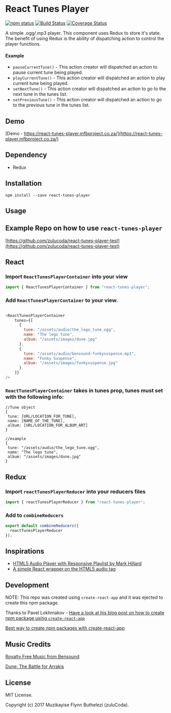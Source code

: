 
# React Tunes Player
[![npm status](https://img.shields.io/npm/v/react-tunes-player.svg)](https://www.npmjs.com/package/react-tunes-player) 
[![Build Status](https://travis-ci.org/zulucoda/react-tunes-player.svg?branch=master)](https://travis-ci.org/zulucoda/react-tunes-player) 
[![Coverage Status](https://coveralls.io/repos/github/zulucoda/react-tunes-player/badge.svg?branch=master)](https://coveralls.io/github/zulucoda/react-tunes-player?branch=master)


A simple .ogg/.mp3 player. This component uses Redux to store it's state. 
The benefit of using Redux is the ability of dispatching action to control the player functions.

#### Example
- `pauseCurrentTune()` - This action creator will dispatched an action to pause current tune being played.
- `playCurrentTune()` - This action creator will dispatched an action to play current tune being played.
- `setNextTune()` - This action creator will dispatched an action to go to the next tune in the tunes list.
- `setPreviousTune()` - This action creator will dispatched an action to go to the previous tune in the tunes list.

## Demo
[Demo - https://react-tunes-player.mfbproject.co.za/](https://react-tunes-player.mfbproject.co.za/)

## Dependency
- Redux

## Installation

````
npm install --save react-tunes-player
````

## Usage

## Example Repo on how to use `react-tunes-player`
[https://github.com/zulucoda/react-tunes-player-test](https://github.com/zulucoda/react-tunes-player-test)

## React

### Import `ReactTunesPlayerContainer` into your view

````javascript
import { ReactTunesPlayerContainer } from "react-tunes-player";
````

### Add `ReactTunesPlayerContainer` to your view.

````javascript

<ReactTunesPlayerContainer
    tunes={[
      {
        tune: "/assets/audio/the_lego_tune.ogg",
        name: "The lego tune",
        album: "/assets/images/dune.jpg"
      },
      {
        tune: "/assets/audio/bensound-funkysuspense.mp3",
        name: "Funky Suspense",
        album: "/assets/images/funkysuspense.jpg"
      }
    ]}
/>
````

### `ReactTunesPlayerContainer` takes in tunes prop, tunes must set with the following info:
```
//Tune object
{
 tune: [URL/LOCATION_FOR_TUNE],
 name: [NAME_OF_THE_TUNE],
 album: [URL/LOCATION_FOR_ALBUM_ART]
}

//example
{
 tune: "/assets/audio/the_lego_tune.ogg",
 name: "The lego tune",
 album: "/assets/images/dune.jpg"
}
```

## Redux
### Import `reactTunesPlayerReducer` into your reducers files
```javascript
import { reactTunesPlayerReducer } from "react-tunes-player";
```
### Add to `combineReducers`
```javascript
export default combineReducers({
  reactTunesPlayerReducer
});
```

## Inspirations
- [HTML5 Audio Player with Responsive Playlist by Mark Hillard](https://codepen.io/markhillard/pen/Hjcwu)
- [A simple React wrapper on the HTML5 audio tag](https://github.com/justinmc/react-audio-player)

## Development
NOTE: This repo was created using `create-react-app` and it was ejected to create this npm package.

Thanks to Pavel Lokhmakov - [Have a look at his blog post on how to create npm package using `create-react-app`](https://medium.com/@lokhmakov/best-way-to-create-npm-packages-with-create-react-app-b24dd449c354)

[Best way to create npm packages with create-react-app](https://medium.com/@lokhmakov/best-way-to-create-npm-packages-with-create-react-app-b24dd449c354)

## Music Credits
[Royalty Free Music from Bensound](http://www.bensound.com/)

[Dune: The Battle for Arrakis](https://en.wikipedia.org/wiki/Dune_II)

## License
MIT License.

Copyright (c) 2017 Muzikayise Flynn Buthelezi (zuluCoda).